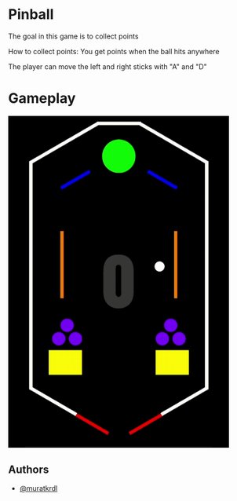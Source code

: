 
# Pinball

The goal in this game is to collect points

How to collect points: You get points when the ball hits anywhere

The player can move the left and right sticks with "A" and "D"

# Gameplay

<img src="https://github.com/muratkrdl/Pinball/blob/main/Gameplay.gif" width="450">


## Authors

- [@muratkrdl](https://github.com/muratkrdl)

